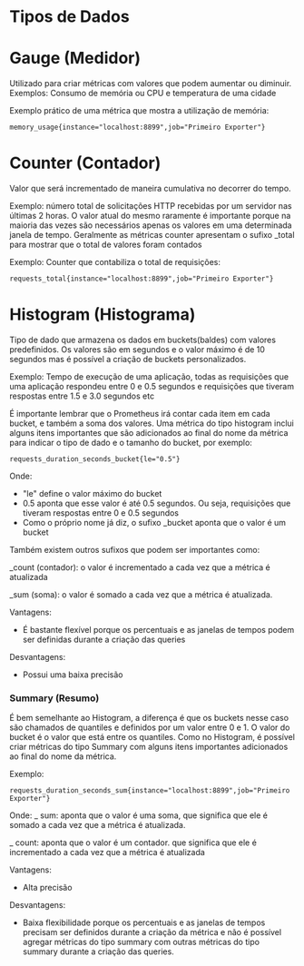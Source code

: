 # Tipos de Dados

# Gauge (Medidor)
Utilizado para criar métricas com valores que podem aumentar ou diminuir.
Exemplos: Consumo de memória ou CPU e temperatura de uma cidade

Exemplo prático de uma métrica que mostra a utilização de memória:
```
memory_usage{instance="localhost:8899",job="Primeiro Exporter"}
```

# Counter (Contador)
Valor que será incrementado de maneira cumulativa no decorrer do tempo.

Exemplo: número total de solicitações HTTP recebidas por um servidor nas últimas 2 horas. O valor atual do mesmo raramente é importante porque na maioria das vezes são necessários apenas os valores em uma determinada janela de tempo. Geralmente as métricas counter apresentam o sufixo _total para mostrar que o total de valores foram contados

Exemplo: Counter que contabiliza o total de requisições:

```
requests_total{instance="localhost:8899",job="Primeiro Exporter"}
```

# Histogram (Histograma)
Tipo de dado que armazena os dados em buckets(baldes) com valores predefinidos. Os valores são em segundos e o valor máximo é de 10 segundos mas é possível a criação de buckets personalizados.

Exemplo: Tempo de execução de uma aplicação, todas as requisições que uma aplicação respondeu entre 0 e 0.5 segundos e requisições que tiveram respostas entre 1.5 e 3.0 segundos etc


É importante lembrar que o Prometheus irá contar cada item em cada bucket, e também a soma dos valores. Uma métrica do tipo histogram inclui alguns itens importantes que são adicionados ao final do nome da métrica para indicar o tipo de dado e o tamanho do bucket, por exemplo:

```
requests_duration_seconds_bucket{le="0.5"}
```

Onde: 
* "le" define o valor máximo do bucket
* 0.5 aponta que esse valor é até 0.5 segundos. Ou seja, requisições que tiveram respostas entre 0 e 0.5 segundos
* Como o próprio nome já diz, o sufixo _bucket aponta que o valor é um bucket

Também existem outros sufixos que podem ser importantes como:

_count (contador): o valor é incrementado a cada vez que a métrica é atualizada

_sum (soma): o valor é somado a cada vez que a métrica é atualizada. 

Vantagens:
* É bastante flexível porque os percentuais e as janelas de tempos podem ser definidas durante a criação das queries

Desvantagens:
* Possui uma baixa precisão

### Summary (Resumo)
É bem semelhante ao Histogram, a diferença é que os buckets nesse caso são chamados de quantiles e definidos por um valor entre 0 e 1. O valor do bucket é o valor que está entre os quantiles. Como no Histogram, é possível criar métricas do tipo Summary com alguns itens importantes adicionados ao final do nome da métrica.

Exemplo:

```
requests_duration_seconds_sum{instance="localhost:8899",job="Primeiro Exporter"}
```

Onde:
_ sum: aponta que o valor é uma soma, que significa que ele é somado a cada vez que a métrica é atualizada. 

_ count: aponta que o valor é um contador. que significa que ele é incrementado a cada vez que a métrica é atualizada

Vantagens:
* Alta precisão

Desvantagens:
* Baixa flexibilidade porque os percentuais e as janelas de tempos precisam ser definidos durante a criação da métrica e não é possível agregar métricas do tipo summary com outras métricas do tipo summary durante a criação das queries.  